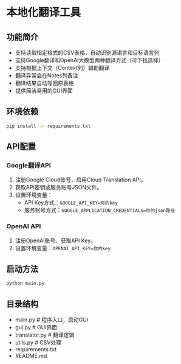 # 本地化翻译工具

## 功能简介
- 支持读取指定格式的CSV表格，自动识别源语言和目标语言列
- 支持Google翻译和OpenAI大模型两种翻译方式（可下拉选择）
- 支持根据上下文（Context列）辅助翻译
- 翻译异常会在Notes列备注
- 翻译结果自动写回原表格
- 提供简洁易用的GUI界面

## 环境依赖
```bash
pip install -r requirements.txt
```

## API配置
### Google翻译API
1. 注册Google Cloud账号，启用Cloud Translation API。
2. 获取API密钥或服务账号JSON文件。
3. 设置环境变量：
   - API Key方式：`GOOGLE_API_KEY=你的key`
   - 服务账号方式：`GOOGLE_APPLICATION_CREDENTIALS=你的json路径`

### OpenAI API
1. 注册OpenAI账号，获取API Key。
2. 设置环境变量：`OPENAI_API_KEY=你的key`

## 启动方法
```bash
python main.py
```

## 目录结构
- main.py         # 程序入口，启动GUI
- gui.py          # GUI界面
- translator.py   # 翻译逻辑
- utils.py        # CSV处理
- requirements.txt
- README.md
